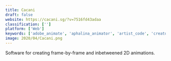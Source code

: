 ```yaml
---
title: Cacani
draft: false 
website: https://cacani.sg/?v=7516fd43adaa
classification: ['']
platform: ['Web']
keywords: ['adobe_animate', 'aphalina_animator', 'artist_code', 'creature', 'digicel_flipbook', 'enigma_-_lateralgm', 'invision', 'koolmoves', 'monkeyjam', 'moovly', 'opentoonz', 'opentoonz_(morevna_edition)', 'pencil', 'pencil2d', 'stickman_&_elemento', 'synfig_studio', 'tvpaint_animation', 'toon_boom_harmony', 'tupi', 'verge3d', 'wick_editor']
image: 2020/04/Cacani.png
---
```

Software for creating frame-by-frame and inbetweened 2D animations.